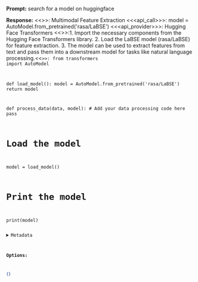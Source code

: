 **Prompt:**
search for a model on huggingface

**Response:**
<<<domain>>>: Multimodal Feature Extraction
<<<api_call>>>: model = AutoModel.from_pretrained('rasa/LaBSE')
<<<api_provider>>>: Hugging Face Transformers
<<<explanation>>>:1. Import the necessary components from the Hugging Face Transformers library.
2. Load the LaBSE model (rasa/LaBSE) for feature extraction.
3. The model can be used to extract features from text and pass them into a downstream model for tasks like natural language processing.<<<code>>>:
from transformers import AutoModel

def load_model():
    model = AutoModel.from_pretrained('rasa/LaBSE')
    return model

def process_data(data, model):
    # Add your data processing code here
    pass

# Load the model
model = load_model()

# Print the model
print(model)

<details><summary>Metadata</summary>

- Duration: 9848 ms
- Datetime: 2024-01-11T16:46:46.179423
- Model: gorilla-7b-hf-v1

</details>

**Options:**
```json
{}
```

